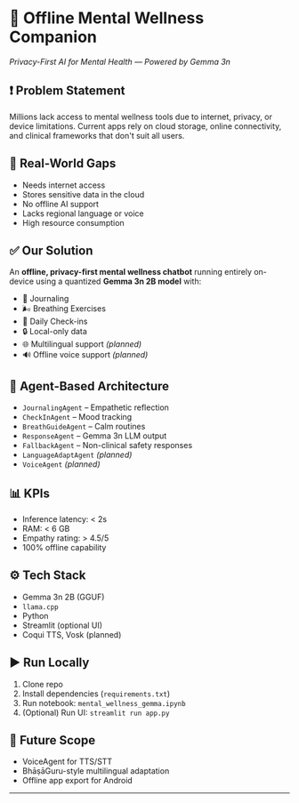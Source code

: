 # 🧠 Offline Mental Wellness Companion  
*Privacy-First AI for Mental Health — Powered by Gemma 3n*

## ❗ Problem Statement  
Millions lack access to mental wellness tools due to internet, privacy, or device limitations. Current apps rely on cloud storage, online connectivity, and clinical frameworks that don't suit all users.

## 🚨 Real-World Gaps  
- Needs internet access  
- Stores sensitive data in the cloud  
- No offline AI support  
- Lacks regional language or voice  
- High resource consumption

## ✅ Our Solution  
An **offline, privacy-first mental wellness chatbot** running entirely on-device using a quantized **Gemma 3n 2B model** with:
- 📝 Journaling  
- 🌬️ Breathing Exercises  
- 🧠 Daily Check-ins  
- 🔒 Local-only data  
- 🌐 Multilingual support *(planned)*  
- 🔊 Offline voice support *(planned)*

## 🧠 Agent-Based Architecture  
- `JournalingAgent` – Empathetic reflection  
- `CheckInAgent` – Mood tracking  
- `BreathGuideAgent` – Calm routines  
- `ResponseAgent` – Gemma 3n LLM output  
- `FallbackAgent` – Non-clinical safety responses  
- `LanguageAdaptAgent` *(planned)*  
- `VoiceAgent` *(planned)*

## 📊 KPIs  
- Inference latency: < 2s  
- RAM: < 6 GB  
- Empathy rating: > 4.5/5  
- 100% offline capability

## ⚙️ Tech Stack  
- Gemma 3n 2B (GGUF)  
- `llama.cpp`  
- Python  
- Streamlit (optional UI)  
- Coqui TTS, Vosk (planned)

## ▶️ Run Locally  
1. Clone repo  
2. Install dependencies (`requirements.txt`)  
3. Run notebook: `mental_wellness_gemma.ipynb`  
4. (Optional) Run UI: `streamlit run app.py`

## 🔭 Future Scope  
- VoiceAgent for TTS/STT  
- BhāṣāGuru-style multilingual adaptation  
- Offline app export for Android

---
